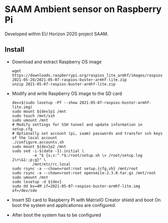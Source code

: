 # SAAM Ambient sensor on Raspberry Pi

Developed within EU Horizon 2020 project SAAM.

## Install

  - Download and extract Raspberry OS image
    ```
    wget https://downloads.raspberrypi.org/raspios_lite_armhf/images/raspios_lite_armhf-2021-05-28/2021-05-07-raspios-buster-armhf-lite.zip
    unzip 2021-05-07-raspios-buster-armhf-lite.zip
    ```
  
  - Modify and write Raspberry OS image to the SD card
    ```
    dev=$(sudo losetup -Pf --show 2021-05-07-raspios-buster-armhf-lite.img)
    sudo mount ${dev}p1 /mnt
    sudo touch /mnt/ssh
    sudo umount /mnt
    # Modify settings for SSH tunnel and update information in setup.cfg
    # Optionally set account (pi, saam) passwords and transfer ssh keys of the local account
    ./configure.accounts.sh
    sudo mount ${dev}p2 /mnt
    sudo sed -i-$(date -I).initial \
             -e "$ {x;s:^.*$:/root/setup.sh \> /root/setup.log 2\>\&1:;p;g}" \
             /mnt/etc/rc.local
    sudo rsync -a --chown=root:root setup.{cfg,sh} /mnt/root
    sudo rsync -a --chown=root:root opensmile-2.3.0.tar.gz /mnt/root
    sudo umount /mnt
    sudo losetup -d ${dev}
    sudo dd bs=4M if=2021-05-07-raspios-buster-armhf-lite.img of=/dev/sde
    ```
  
  - Insert SD card to Raspberry PI with MatrixIO Creator shield and boot
    On boot the system and applicationss are configured.

  - After boot the system has to be configured